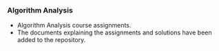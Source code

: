 ### Algorithm Analysis
- Algorithm Analysis course assignments.
- The documents explaining the assignments and solutions have been added to the repository.
